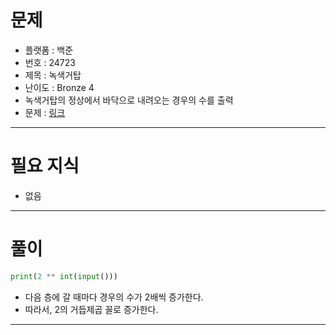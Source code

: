 # 문제
- 플랫폼 : 백준
- 번호 : 24723
- 제목 : 녹색거탑
- 난이도 : Bronze 4
- 녹색거탑의 정상에서 바닥으로 내려오는 경우의 수를 출력
- 문제 : <a href="https://www.acmicpc.net/problem/24723" target="_blank">링크</a>

---

# 필요 지식
- 없음

---

# 풀이
```python
print(2 ** int(input()))
```
- 다음 층에 갈 때마다 경우의 수가 2배씩 증가한다.
- 따라서, 2의 거듭제곱 꼴로 증가한다.

---
